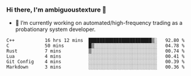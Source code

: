 ### Hi there, I'm ambiguoustexture 👋

<!--
**ambiguoustexture/ambiguoustexture** is a ✨ _special_ ✨ repository because its `README.md` (this file) appears on your GitHub profile.

Here are some ideas to get you started:
-->
- 🔭 I’m currently working on automated/high-frequency trading as a probationary system developer.
<!--START_SECTION:waka-->

```text
C++           16 hrs 12 mins  ███████████████████████▒░   92.80 %
C             50 mins         █▒░░░░░░░░░░░░░░░░░░░░░░░   04.78 %
Rust          7 mins          ▒░░░░░░░░░░░░░░░░░░░░░░░░   00.74 %
Lua           4 mins          ░░░░░░░░░░░░░░░░░░░░░░░░░   00.41 %
Git Config    4 mins          ░░░░░░░░░░░░░░░░░░░░░░░░░   00.39 %
Markdown      3 mins          ░░░░░░░░░░░░░░░░░░░░░░░░░   00.36 %
```

<!--END_SECTION:waka-->
